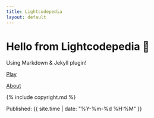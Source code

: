 ```yaml
---
title: Lightcodepedia
layout: default
---
```


# Hello from Lightcodepedia 👋

Using Markdown & Jekyll plugin!

[Play](play.md)

[About](about.md)

{% include copyright.md %}

Published: {{ site.time | date: "%Y-%m-%d %H:%M" }}

